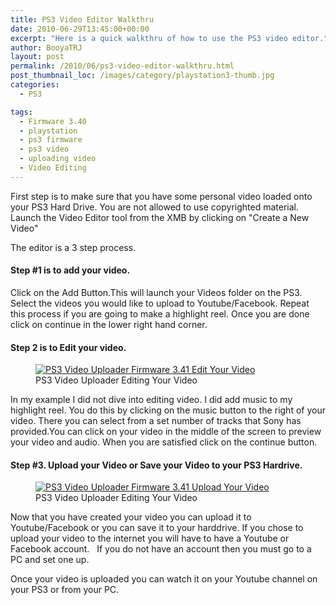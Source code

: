 ```yaml
---
title: PS3 Video Editor Walkthru
date: 2010-06-29T13:45:00+00:00
excerpt: "Here is a quick walkthru of how to use the PS3 video editor."
author: BooyaTRJ
layout: post
permalink: /2010/06/ps3-video-editor-walkthru.html
post_thumbnail_loc: /images/category/playstation3-thumb.jpg
categories:
  - PS3

tags:
  - Firmware 3.40
  - playstation
  - ps3 firmware
  - ps3 video
  - uploading video
  - Video Editing
---
```

  
First step is to make sure that you have some personal video loaded onto your PS3 Hard Drive. You are not allowed to use copyrighted material.
  Launch the Video Editor tool from the XMB by clicking on "Create a New Video"
  
The editor is a 3 step process.

#### Step #1 is to add your video.

Click on the Add Button.This will launch your Videos folder on the PS3. Select the videos you would like to upload to Youtube/Facebook. Repeat this process if you are going to make a highlight reel. Once you are done click on continue in the lower right hand corner.

#### Step 2 is to Edit your video.
<figure>
	<a href="{{ site.cdn-url }}/wp-content/uploads/2010/06/PS3-Video-Uploader-Firmware-3.41-Edit-Your-Video.jpg">
    <img src="{{ site.cdn-url }}/wp-content/uploads/2010/06/PS3-Video-Uploader-Firmware-3.41-Edit-Your-Video.jpg" 
         alt="PS3 Video Uploader Firmware 3.41 Edit Your Video" title="PS3 Video Uploader Firmware 3.41 Edit Your Video"></a>
	<figcaption>PS3 Video Uploader Editing Your Video</figcaption>
</figure>
In my example I did not dive into editing video. I did add music to my highlight reel. You do this by clicking on the music button to the right of your video. There you can select from a set number of tracks that Sony has provided.You can click on your video in the middle of the screen to preview your video and audio. When you are satisfied click on the continue button.

#### Step #3. Upload your Video or Save your Video to your PS3 Hardrive.
<figure>
	<a href="{{ site.cdn-url }}/wp-content/uploads/2010/06/PS3-Video-Uploader-Firmware-3.41-Upload-Your-Video.jpg">
    <img src="{{ site.cdn-url }}/wp-content/uploads/2010/06/PS3-Video-Uploader-Firmware-3.41-Upload-Your-Video.jpg" 
         alt="PS3 Video Uploader Firmware 3.41 Upload Your Video" title="PS3 Video Uploader Firmware 3.41 Upload Your Video"></a>
	<figcaption>PS3 Video Uploader Editing Your Video</figcaption>
</figure>

Now that you have created your video you can upload it to Youtube/Facebook or you can save it to your harddrive. If you chose to upload your video to the internet you will have to have a Youtube or Facebook account.   If you do not have an account then you must go to a PC and set one up.
  
Once your video is uploaded you can watch it on your Youtube channel on your PS3 or from your PC.